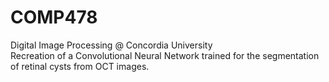 # COMP478

Digital Image Processing @ Concordia University <br>
Recreation of a Convolutional Neural Network trained for the segmentation of retinal cysts from OCT images.

